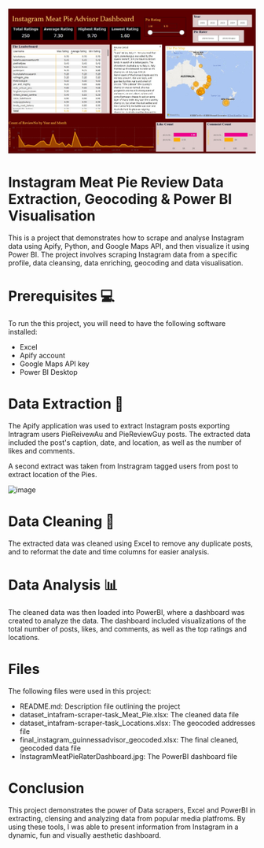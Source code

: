 
![Meat Pie Review Power BI Image](https://github.com/GEdnieLockett/DataScraper_MeatPieReview/blob/main/InstagramMeatPieRaterPBI.jpg)



# **Instagram Meat Pie Review Data Extraction, Geocoding & Power BI Visualisation** 
This is a project that demonstrates how to scrape and analyse Instagram data using Apify, Python, and Google Maps API, and then visualize it using Power BI. The project involves scraping Instagram data from a specific profile, data cleansing, data enriching, geocoding and data visualisation.

# Prerequisites 💻
To run the this project, you will need to have the following software installed:

- Excel
- Apify account
- Google Maps API key
- Power BI Desktop

# Data Extraction 🔑
The Apify application was used to extract Instagram posts exporting Intragram users PieReivewAu and PieReviewGuy posts. The extracted data included the post's caption, date, and location, as well as the number of likes and comments.

A second extract was taken from Instragram tagged users from post to extract location of the Pies.

![image](https://github.com/user-attachments/assets/37c4fe9f-c08c-4a58-be1c-f5e910a3482e)

# Data Cleaning 🧼
The extracted data was cleaned using Excel to remove any duplicate posts, and to reformat the date and time columns for easier analysis.


# Data Analysis 📊
The cleaned data was then loaded into PowerBI, where a dashboard was created to analyze the data. The dashboard included visualizations of the total number of posts, likes, and comments, as well as the top ratings and locations.


# Files
The following files were used in this project:

- README.md: Description file outlining the project
- dataset_intafram-scraper-task_Meat_Pie.xlsx: The cleaned data file
- dataset_intafram-scraper-task_Locations.xlsx: The geocoded addresses file
- final_instagram_guinnessadvisor_geocoded.xlsx: The final cleaned, geocoded data file 
- InstagramMeatPieRaterDashboard.jpg: The PowerBI dashboard file

# Conclusion
This project demonstrates the power of Data scrapers, Excel and PowerBI in extracting, clensing and analyzing data from popular media platfroms. By using these tools, I was able to present information from Instagram in a dynamic, fun and visually aesthetic dashboard.

